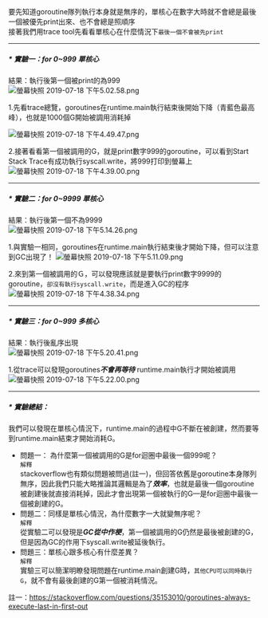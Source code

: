 要先知道goroutine隊列執行本身就是無序的，單核心在數字大時就不會總是最後一個被優先print出來、也不會總是照順序  
接著我們用trace tool先看看單核心在什麼情況下`最後一個不會被先print`  
***
##### * 實驗一：for 0~999 單核心

結果：執行後第一個被print的為999  
![螢幕快照 2019-07-18 下午5.02.58.png](https://static.studygolang.com/190718/0eb639533c172c431ff4654c3426bf85.png)

1.先看trace總覽，goroutines在runtime.main執行結束後開始下降（青藍色最高峰），也就是1000個G開始被調用消耗掉  
  
![螢幕快照 2019-07-18 下午4.49.47.png](https://static.studygolang.com/190718/df5e8dc9e441fb66f58403b24dcd18bd.png)  
  
2.接著看看第一個被調用的G，就是print數字999的goroutine，可以看到Start Stack Trace有成功執行syscall.write，將999打印到螢幕上
![螢幕快照 2019-07-18 下午4.39.00.png](https://static.studygolang.com/190718/1b7d22950024bf86f24b09e70f42759c.png)

***
##### * 實驗二：for 0~9999 單核心
結果：執行後第一個不為9999  
![螢幕快照 2019-07-18 下午5.14.26.png](https://static.studygolang.com/190718/7dfb0c61cb35c1baa72800b11c3c80ef.png)  
  
1.與實驗一相同，goroutines在runtime.main執行結束後才開始下降，但可以注意到GC出現了！
![螢幕快照 2019-07-18 下午5.11.09.png](https://static.studygolang.com/190718/0da9ff237af4387355508a1e5f4b1e3b.png)
  
2.來到第一個被調用的Ｇ，可以發現應該就是要執行print數字9999的goroutine，`卻沒有執行syscall.write`，而是進入GC的程序  
![螢幕快照 2019-07-18 下午4.38.34.png](https://static.studygolang.com/190718/5d656f61ea7d5d195dc99ec15c882bbb.png)

***
##### * 實驗三：for 0~999 多核心
結果：執行後亂序出現  
![螢幕快照 2019-07-18 下午5.20.41.png](https://static.studygolang.com/190718/54c7891880f7ea0fb632eb4cb1f8a4c5.png)
  
1.從trace可以發現goroutines***不會再等待*** runtime.main執行才開始被調用  
![螢幕快照 2019-07-18 下午5.22.00.png](https://static.studygolang.com/190718/ab8646a116017a8322b8137ec6085468.png)  
  
***
##### * 實驗總結：
我們可以發現在單核心情況下，runtime.main的過程中G不斷在被創建，然而要等到runtime.main結束才開始消耗G。  
* 問題一： 為什麼第一個被調用的G是for迴圈中最後一個999呢？  
`解釋`  
stackoverflow也有類似問題被問過(註一)，但回答依舊是goroutine本身隊列無序，因此我們只能大略推論其邏輯是為了***效率***，也就是最後一個goroutine被創建後就直接消耗掉，因此才會出現第一個被執行的G—是for迴圈中最後一個被創建的G。  
* 問題二：同樣是單核心情況，為什麼數字一大就變無序呢？  
`解釋`  
從實驗二可以發現是***GC從中作梗***，第一個被調用的G仍然是最後被創建的G，但是因為GC的作用下syscall.write被延後執行。  
* 問題三：單核心跟多核心有什麼差異？  
`解釋`  
實驗三可以簡潔明瞭發現問題在runtime.main創建G時，`其他CPU可以同時執行G`，就不會有最後創建的G第一個被消耗情況。  


註一：<https://stackoverflow.com/questions/35153010/goroutines-always-execute-last-in-first-out>